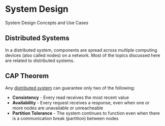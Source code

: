# System Design
System Design Concepts and Use Cases

## Distributed Systems

In a distributed system, components are spread across multiple computing devices (also called nodes) on a network. Most of the topics discussed here are    related to distributed systems.

## CAP Theorem

Any [distributed system](#distributed-systems) can guarantee only two of the following:
* **Consistency** - Every read receives the most recent value
* **Availability** - Every request receives a response, even when one or more nodes are unavailable or unreacheable
* **Partition Tolerance** - The system continues to function even when there is a communication break (partition) between nodes
